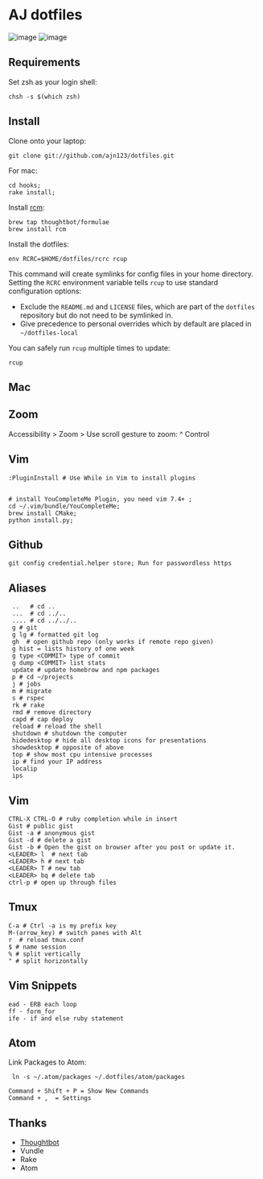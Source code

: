 AJ dotfiles
===================

![image](https://cloud.githubusercontent.com/assets/2382277/5582048/29b76fee-9031-11e4-83a1-e5a8ceb92c75.png)
![image](https://cloud.githubusercontent.com/assets/2382277/5630056/3fed4f3e-9588-11e4-86b3-ec0d9fbc38eb.png)


Requirements
------------

Set zsh as your login shell:

    chsh -s $(which zsh)

Install
-------

Clone onto your laptop:

    git clone git://github.com/ajn123/dotfiles.git

For mac:

    cd hooks;
    rake install;

Install [rcm](https://github.com/thoughtbot/rcm):

    brew tap thoughtbot/formulae
    brew install rcm

Install the dotfiles:

    env RCRC=$HOME/dotfiles/rcrc rcup

This command will create symlinks for config files in your home directory.
Setting the `RCRC` environment variable tells `rcup` to use standard
configuration options:


* Exclude the `README.md` and `LICENSE` files, which are part of
  the `dotfiles` repository but do not need to be symlinked in.
* Give precedence to personal overrides which by default are placed in
  `~/dotfiles-local`

You can safely run `rcup` multiple times to update:

    rcup

Mac
-----------------------------
## Zoom
  Accessibility > Zoom > Use scroll gesture to zoom: ^ Control

## Vim
    :PluginInstall # Use While in Vim to install plugins    


    # install YouCompleteMe Plugin, you need vim 7.4+ ;
    cd ~/.vim/bundle/YouCompleteMe;
    brew install CMake;
    python install.py;



Github
----------------

    git config credential.helper store; Run for passwordless https


Aliases
---------------
```
 ..   # cd ..
 ...  # cd ../..
 .... # cd ../../..
 g # git
 g lg # formatted git log
 gh  # open github repo (only works if remote repo given)
 g hist = lists history of one week
 g type <COMMIT> type of commit
 g dump <COMMIT> list stats
 update # update homebrow and npm packages
 p # cd ~/projects
 j # jobs
 m # migrate
 s # rspec
 rk # rake
 rmd # remove directory
 capd # cap deploy
 reload # reload the shell
 shutdown # shutdown the computer
 hidedesktop # hide all desktop icons for presentations
 showdesktop # opposite of above
 top # show most cpu intensive processes
 ip # find your IP address
 localip
 ips
```
Vim
-------------
```
CTRL-X CTRL-O # ruby completion while in insert
Gist # public gist
Gist -a # anonymous gist
Gist -d # delete a gist
Gist -b # Open the gist on browser after you post or update it.
<LEADER> l  # next tab
<LEADER> h # next tab
<LEADER> T # new tab
<LEADER> bq # delete tab
ctrl-p # open up through files
```

Tmux
------------
```
C-a # Ctrl -a is my prefix key
M-(arrow_key) # switch panes with Alt
r  # reload tmux.conf
$ # name session
% # split vertically
" # split horizontally
```
Vim Snippets
-------------
```
ead - ERB each loop
ff - form_for
ife - if and else ruby statement
```
Atom
------------
Link Packages to Atom:
```
 ln -s ~/.atom/packages ~/.dotfiles/atom/packages
```


```
Command + Shift + P = Show New Commands
Command + ,  = Settings

```




## Thanks
* [Thoughtbot](http://thoughtbot.com/)
* Vundle
* Rake
* Atom
